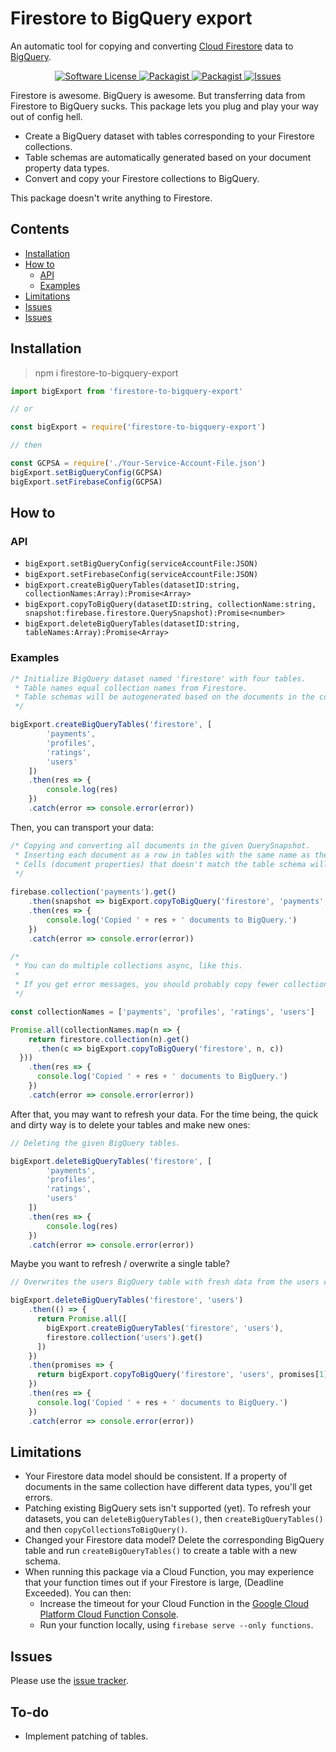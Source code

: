 # Firestore to BigQuery export
An automatic tool for copying and converting [Cloud Firestore](https://firebase.google.com/docs/firestore/) data to [BigQuery](https://cloud.google.com/bigquery/docs/).

<p align="center">
  <a href="LICENSE">
    <img src="https://img.shields.io/badge/license-MIT-brightgreen.svg?" alt="Software License" />
  </a>
  <a href="https://npmjs.org/package/firestore-to-bigquery-export">
    <img src="https://img.shields.io/npm/v/firestore-to-bigquery-export.svg?" alt="Packagist" />
  </a>
  <a href="https://npmjs.org/package/firestore-to-bigquery-export">
    <img src="https://img.shields.io/npm/dm/firestore-to-bigquery-export.svg?" alt="Packagist" />
  </a>
  <a href="https://github.com/Johannes-Berggren/firestore-to-bigquery-export/issues">
    <img src="https://img.shields.io/github/issues/Johannes-Berggren/firestore-to-bigquery-export.svg?" alt="Issues" />
  </a>
</p>

Firestore is awesome. BigQuery is awesome. But transferring data from Firestore to BigQuery sucks.
This package lets you plug and play your way out of config hell.

- Create a BigQuery dataset with tables corresponding to your Firestore collections.
- Table schemas are automatically generated based on your document property data types.
- Convert and copy your Firestore collections to BigQuery.

This package doesn't write anything to Firestore.

## Contents
  * [Installation](#installation)
  * [How to](#how-to)
    + [API](#api)
    + [Examples](#examples)
  * [Limitations](#limitations)
  * [Issues](#issues)
  * [Issues](#to-do)

## Installation
> npm i firestore-to-bigquery-export

```javascript
import bigExport from 'firestore-to-bigquery-export'

// or

const bigExport = require('firestore-to-bigquery-export')

// then

const GCPSA = require('./Your-Service-Account-File.json')
bigExport.setBigQueryConfig(GCPSA)
bigExport.setFirebaseConfig(GCPSA)
```

## How to

### API
* `bigExport.setBigQueryConfig(serviceAccountFile:JSON)`
* `bigExport.setFirebaseConfig(serviceAccountFile:JSON)`
* `bigExport.createBigQueryTables(datasetID:string, collectionNames:Array):Promise<Array>`
* `bigExport.copyToBigQuery(datasetID:string, collectionName:string, snapshot:firebase.firestore.QuerySnapshot):Promise<number>`
* `bigExport.deleteBigQueryTables(datasetID:string, tableNames:Array):Promise<Array>`


### Examples
```javascript
/* Initialize BigQuery dataset named 'firestore' with four tables.
 * Table names equal collection names from Firestore.
 * Table schemas will be autogenerated based on the documents in the collections.
 */

bigExport.createBigQueryTables('firestore', [
        'payments',
        'profiles',
        'ratings',
        'users'
    ])
    .then(res => {
        console.log(res)
    })
    .catch(error => console.error(error))
```

Then, you can transport your data:
```javascript
/* Copying and converting all documents in the given QuerySnapshot.
 * Inserting each document as a row in tables with the same name as the collection, in the dataset named 'firestore'.
 * Cells (document properties) that doesn't match the table schema will be rejected.
 */
 
firebase.collection('payments').get()
    .then(snapshot => bigExport.copyToBigQuery('firestore', 'payments', snapshot))
    .then(res => {
        console.log('Copied ' + res + ' documents to BigQuery.')
    })
    .catch(error => console.error(error))

/*
 * You can do multiple collections async, like this.
 *
 * If you get error messages, you should probably copy fewer collections at a time.
 */

const collectionNames = ['payments', 'profiles', 'ratings', 'users']

Promise.all(collectionNames.map(n => {
    return firestore.collection(n).get()
      .then(c => bigExport.copyToBigQuery('firestore', n, c))
  }))
    .then(res => {
      console.log('Copied ' + res + ' documents to BigQuery.')
    })
    .catch(error => console.error(error))
```

After that, you may want to refresh your data. For the time being, the quick and dirty way is to delete your tables and make new ones:
```javascript
// Deleting the given BigQuery tables.

bigExport.deleteBigQueryTables('firestore', [
        'payments',
        'profiles',
        'ratings',
        'users'
    ])
    .then(res => {
        console.log(res)
    })
    .catch(error => console.error(error))
```

Maybe you want to refresh / overwrite a single table?
```javascript
// Overwrites the users BigQuery table with fresh data from the users collection in Firestore

bigExport.deleteBigQueryTables('firestore', 'users')
    .then(() => {
      return Promise.all([
        bigExport.createBigQueryTables('firestore', 'users'),
        firestore.collection('users').get()
      ])
    })
    .then(promises => {
      return bigExport.copyToBigQuery('firestore', 'users', promises[1])
    })
    .then(res => {
      console.log('Copied ' + res + ' documents to BigQuery.')
    })
    .catch(error => console.error(error))
```

## Limitations
* Your Firestore data model should be consistent. If a property of documents in the same collection have different data types, you'll get errors.
* Patching existing BigQuery sets isn't supported (yet). To refresh your datasets, you can `deleteBigQueryTables()`, then `createBigQueryTables()` and then `copyCollectionsToBigQuery()`.
* Changed your Firestore data model? Delete the corresponding BigQuery table and run `createBigQueryTables()` to create a table with a new schema.
* When running this package via a Cloud Function, you may experience that your function times out if your Firestore is large, (Deadline Exceeded). You can then:
    * Increase the timeout for your Cloud Function in the [Google Cloud Platform Cloud Function Console](https://console.cloud.google.com/functions).
    * Run your function locally, using `firebase serve --only functions`. 

## Issues
Please use the [issue tracker](https://github.com/Johannes-Berggren/firestore-to-bigquery-export/issues).

## To-do
* Implement patching of tables.
